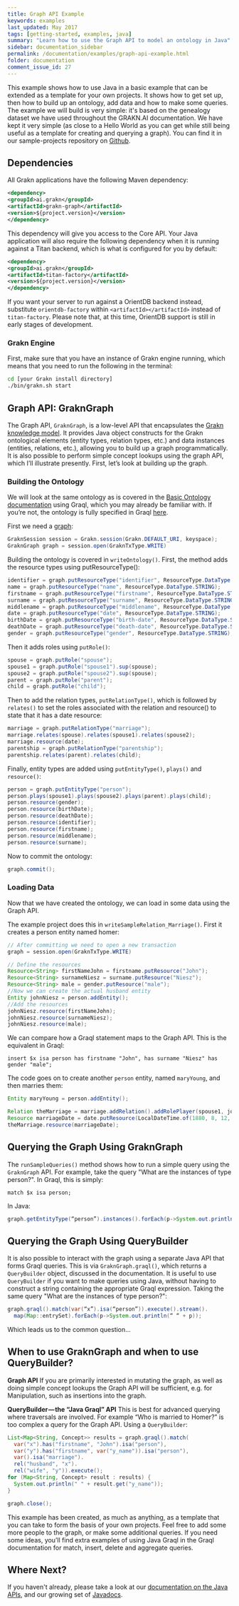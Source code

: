 ```yaml
---
title: Graph API Example
keywords: examples
last_updated: May 2017
tags: [getting-started, examples, java]
summary: "Learn how to use the Graph API to model an ontology in Java"
sidebar: documentation_sidebar
permalink: /documentation/examples/graph-api-example.html
folder: documentation
comment_issue_id: 27
---
```


This example shows how to use Java in a basic example that can be extended as a template for your own projects. It shows how to get set up, then how to build up an ontology, add data and how to make some queries. The example we will build is very simple: it's based on the genealogy dataset we have used throughout the GRAKN.AI documentation. We have kept it very simple (as close to a Hello World as you can get while still being useful as a template for creating and querying a graph). You can find it in our sample-projects repository on [Github](https://github.com/graknlabs/sample-projects/tree/master/example-graph-api-genealogy).

## Dependencies
All Grakn applications have the following Maven dependency:

```xml
<dependency>
<groupId>ai.grakn</groupId>
<artifactId>grakn-graph</artifactId>
<version>${project.version}</version>
</dependency>
```

This dependency will give you access to the Core API. Your Java application will also require the following dependency when it is running against a Titan backend, which is what is configured for you by default:

```xml
<dependency>
<groupId>ai.grakn</groupId>
<artifactId>titan-factory</artifactId>
<version>${project.version}</version>
</dependency>
```

If you want your server to run against a OrientDB backend instead, substitute `orientdb-factory` within `<artifactId></artifactId>` instead of `titan-factory`. Please note that, at this time, OrientDB support is still in early stages of development.

### Grakn Engine

First, make sure that you have an instance of Grakn engine running, which means that you need to run the following in the terminal:

```bash
cd [your Grakn install directory]
./bin/grakn.sh start
```


## Graph API: GraknGraph

The Graph API, `GraknGraph`, is a low-level API that encapsulates the [Grakn knowledge model](../the-fundamentals/grakn-knowledge-model.html). It provides Java object constructs for the Grakn ontological elements (entity types, relation types, etc.) and data instances (entities, relations, etc.), allowing you to build up a graph programmatically. It is also possible to perform simple concept lookups using the graph API, which I’ll illustrate presently. First, let’s look at building up the graph.

### Building the Ontology

We will look at the same ontology as is covered in the [Basic Ontology documentation](../building-an-ontology/basic-ontology.html) using Graql, which you may already be familiar with. If you’re not, the ontology is fully specified in Graql [here](../building-an-ontology/basic-ontology.html#the-complete-ontology). 

First we need a [graph](../developing-with-java/java-setup.html#initialising-a-transaction-on-the-graph):

```java
GraknSession session = Grakn.session(Grakn.DEFAULT_URI, keyspace);
GraknGraph graph = session.open(GraknTxType.WRITE)
```


Building the ontology is covered in `writeOntology()`. First, the method adds the resource types using putResourceType():

```java
identifier = graph.putResourceType("identifier", ResourceType.DataType.STRING);
name = graph.putResourceType("name", ResourceType.DataType.STRING);
firstname = graph.putResourceType("firstname", ResourceType.DataType.STRING).sup(name);
surname = graph.putResourceType("surname", ResourceType.DataType.STRING).sup(name);
middlename = graph.putResourceType("middlename", ResourceType.DataType.STRING).sup(name);
date = graph.putResourceType("date", ResourceType.DataType.STRING);
birthDate = graph.putResourceType("birth-date", ResourceType.DataType.STRING).sup(date);
deathDate = graph.putResourceType("death-date", ResourceType.DataType.STRING).sup(date);
gender = graph.putResourceType("gender", ResourceType.DataType.STRING);
```

Then it adds roles using `putRole()`:

```java
spouse = graph.putRole("spouse");
spouse1 = graph.putRole("spouse1").sup(spouse);
spouse2 = graph.putRole("spouse2").sup(spouse);
parent = graph.putRole("parent");
child = graph.putRole("child");
```

Then to add the relation types, `putRelationType()`, which is followed by `relates()` to set the roles associated with the relation and resource() to state that it has a date resource:

```java
marriage = graph.putRelationType("marriage");
marriage.relates(spouse).relates(spouse1).relates(spouse2);
marriage.resource(date);
parentship = graph.putRelationType("parentship");
parentship.relates(parent).relates(child);
```

Finally, entity types are added using `putEntityType()`, `plays()` and `resource()`:

```java
person = graph.putEntityType("person");
person.plays(spouse1).plays(spouse2).plays(parent).plays(child);
person.resource(gender);
person.resource(birthDate);
person.resource(deathDate);
person.resource(identifier);
person.resource(firstname);
person.resource(middlename);
person.resource(surname);
```

Now to commit the ontology:

```java
graph.commit();
```

### Loading Data
Now that we have created the ontology, we can load in some data using the Graph API. 

The example project does this in `writeSampleRelation_Marriage()`. First it creates a person entity named homer:

```java
// After committing we need to open a new transaction
graph = session.open(GraknTxType.WRITE)

// Define the resources
Resource<String> firstNameJohn = firstname.putResource("John");
Resource<String> surnameNiesz = surname.putResource("Niesz");
Resource<String> male = gender.putResource("male");
//Now we can create the actual husband entity
Entity johnNiesz = person.addEntity();
//Add the resources
johnNiesz.resource(firstNameJohn);
johnNiesz.resource(surnameNiesz);
johnNiesz.resource(male);
```

We can compare how a Graql statement maps to the Graph API. This is the equivalent in Graql:

```graql
insert $x isa person has firstname "John", has surname "Niesz" has gender "male";
```

The code goes on to create another `person` entity, named `maryYoung`, and then marries them:

```java
Entity maryYoung = person.addEntity();

Relation theMarriage = marriage.addRelation().addRolePlayer(spouse1, johnNiesz).addRolePlayer(spouse2, maryYoung);
Resource marriageDate = date.putResource(LocalDateTime.of(1880, 8, 12, 0, 0, 0).toString());
theMarriage.resource(marriageDate);
```

## Querying the Graph Using GraknGraph

The `runSampleQueries()` method shows how to run a simple query using the `GraknGraph` API. For example, take the query "What are the instances of type person?". In Graql, this is simply:

```graql
match $x isa person;
```

In Java:

```java
graph.getEntityType(“person”).instances().forEach(p->System.out.println(“ “ + p));
```

## Querying the Graph Using QueryBuilder

It is also possible to interact with the graph using a separate Java API that forms Graql queries. This is via `GraknGraph.graql()`, which returns a `QueryBuilder` object, discussed in the documentation. It is useful to use `QueryBuilder` if you want to make queries using Java, without having to construct a string containing the appropriate Graql expression. Taking the same query "What are the instances of type person?":

```java
graph.graql().match(var(“x”).isa(“person”)).execute().stream().
  map(Map::entrySet).forEach(p->System.out.println(“ “ + p));
``` 

Which leads us to the common question...

## When to use GraknGraph and when to use QueryBuilder?

**Graph API**
If you are primarily interested in mutating the graph, as well as doing simple concept lookups the Graph API will be sufficient, e.g. for
Manipulation, such as insertions into the graph.


**QueryBuilder — the “Java Graql” API**
This is best for advanced querying where traversals are involved. For example “Who is married to Homer?” is too complex a query for the Graph API. Using a `QueryBuilder`:

```java
List<Map<String, Concept>> results = graph.graql().match(
  var("x").has("firstname", "John").isa("person"),
  var("y").has("firstname", var("y_name")).isa("person"),
  var().isa("marriage").
  rel("husband", "x").
  rel("wife", "y")).execute();
for (Map<String, Concept> result : results) {
  System.out.println(" " + result.get("y_name"));
}

graph.close();
```


This example has been created, as much as anything, as a template that you can take to form the basis of your own projects. Feel free to add some more people to the graph, or make some additional queries. If you need some ideas, you’ll find extra examples of using Java Graql in the Graql documentation for match, insert, delete and aggregate queries.

## Where Next?
If you haven't already, please take a look at our [documentation on the Java APIs](../developing-with-java/java-setup.html), and our growing set of [Javadocs](https://grakn.ai/javadocs.html).
